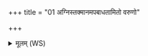 +++
title = "01 अग्निस्तक्मानमपबाधतामितो वरुणो"

+++
<details><summary>मूलम् (WS)</summary>

अग्निस्तक्मानमपबाधतामितो वरुणो ग्रावा मरुतः पूतदक्षाः । वाध तु. शौ.सं. ५.२२  
बर्हिषदः समिधः शोशुचानास्तक्मनः शोमां अभिनिर्नुदन्तु ॥ १ ॥ वर्हि  
यो अद्य बभृणायसि स्वपन्तमिष्वारुषं शयानमकोविदम् ।  
स नः सहस्रवीर्यानुष्ठीतः शिवो भव ॥ २ ॥
</details>